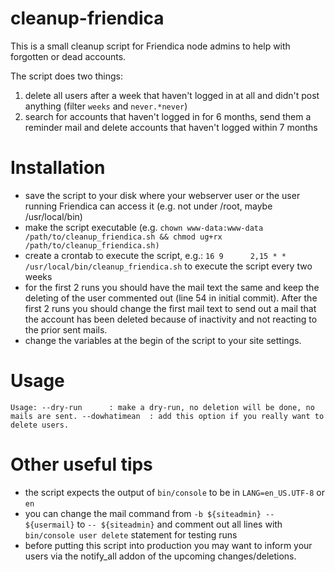 # cleanup-friendica
This is a small cleanup script for Friendica node admins to help with forgotten or dead accounts. 

The script does two things: 
1. delete all users after a week that haven't logged in at all and didn't post anything (filter `weeks` and `never.*never`)
2. search for accounts that haven't logged in for 6 months, send them a reminder mail and delete accounts that haven't logged within 7 months

# Installation
* save the script to your disk where your webserver user or the user running Friendica can access it (e.g. not under /root, maybe /usr/local/bin)
* make the script executable (e.g. `chown www-data:www-data /path/to/cleanup_friendica.sh && chmod ug+rx /path/to/cleanup_friendica.sh)`
* create a crontab to execute the script, e.g.: `16 9      2,15 * *      /usr/local/bin/cleanup_friendica.sh` to execute the script every two weeks
* for the first 2 runs you should have the mail text the same and keep the deleting of the user commented out (line 54 in initial commit). After the first 2 runs you should change the first mail text to send out a mail that the account has been deleted because of inactivity and not reacting to the prior sent mails. 
* change the variables at the begin of the script to your site settings. 

# Usage
`Usage:
 --dry-run      : make a dry-run, no deletion will be done, no mails are sent.
 --dowhatimean  : add this option if you really want to delete users.`

# Other useful tips
* the script expects the output of `bin/console` to be in `LANG=en_US.UTF-8` or `en`
* you can change the mail command from `-b ${siteadmin} -- ${usermail}` to `-- ${siteadmin}` and comment out all lines with `bin/console user delete` statement for testing runs
* before putting this script into production you may want to inform your users via the notify_all addon of the upcoming changes/deletions. 
